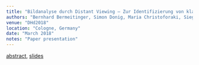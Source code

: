 ```yaml
---
title: "Bildanalyse durch Distant Viewing – Zur Identifizierung von klassizistischem Mobilar in Interieurdarstellungen"
authors: "Bernhard Bermeitinger, Simon Donig, Maria Christoforaki, Siegfried Handschuh" 
venue: "DHd2018"
location: "Cologne, Germany"
date: "March 2018"
notes: "Paper presentation"
---
```

[abstract](https://www.researchgate.net/publication/322525886), 
[slides](https://doi.org/10.13140/RG.2.2.12597.17121)